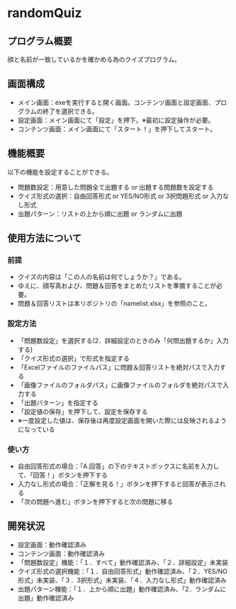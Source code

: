 # randomQuiz
## プログラム概要
顔と名前が一致しているかを確かめる為のクイズプログラム。

## 画面構成
- メイン画面：exeを実行すると開く画面。コンテンツ画面と設定画面、プログラムの終了を選択できる。
- 設定画面：メイン画面にて「設定」を押下。※最初に設定操作が必要。
- コンテンツ画面：メイン画面にて「スタート！」を押下してスタート。

## 機能概要
以下の機能を設定することができる。

- 問題数設定：用意した問題全て出題する or 出題する問題数を設定する
- クイズ形式の選択：自由回答形式 or YES/NO形式 or 3択問題形式 or 入力なし形式
- 出題パターン：リストの上から順に出題 or ランダムに出題

## 使用方法について
### 前提
- クイズの内容は「この人の名前は何でしょうか？」である。
- ゆえに、顔写真および、問題＆回答をまとめたリストを準備することが必要。
- 問題＆回答リストは本リポジトリの「namelist.xlsx」を参照のこと。

### 設定方法
- 「問題数設定」を選択する(2．詳細設定のときのみ「何問出題するか」入力する)
- 「クイズ形式の選択」で形式を指定する
- 「Excelファイルのファイルパス」に問題＆回答リストを絶対パスで入力する
- 「画像ファイルのフォルダパス」に画像ファイルのフォルダを絶対パスで入力する
- 「出題パターン」を指定する
- 「設定値の保存」を押下して、設定を保存する
- ※一度設定した値は、保存後は再度設定画面を開いた際には反映されるようになっている

### 使い方
- 自由回答形式の場合：「A.回答」の下のテキストボックスに名前を入力して、「回答！」ボタンを押下する
- 入力なし形式の場合：「正解を見る！」ボタンを押下すると回答が表示される
- 「次の問題へ進む」ボタンを押下すると次の問題に移る

## 開発状況
- 設定画面：動作確認済み
- コンテンツ画面：動作確認済み
- 「問題数設定」機能：「１．すべて」動作確認済み、「２．詳細設定」未実装
- クイズ形式の選択機能：「１．自由回答形式」動作確認済み、「２．YES/NO形式」未実装、「３．3択形式」未実装、「４．入力なし形式」動作確認済み
- 出題パターン機能：「１．上から順に出題」動作確認済み、「2．ランダムに出題」動作確認済み
